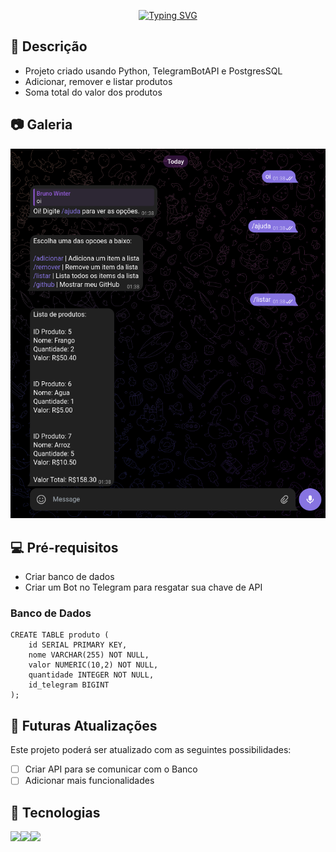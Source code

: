<p align="center">
<a href="https://git.io/typing-svg"><img src="https://readme-typing-svg.demolab.com?font=Fira+Code&weight=600&size=26&pause=1000&color=FFFFFFDD&center=true&vCenter=true&random=false&width=550&height=75&lines=Bot+do+Telegram" alt="Typing SVG" /></a>
</p>

## 📖 Descrição
* Projeto criado usando Python, TelegramBotAPI e PostgresSQL
* Adicionar, remover e listar produtos
* Soma total do valor dos produtos 

## 📷 Galeria
![img.png](img.png)

## 💻 Pré-requisitos
* Criar banco de dados
* Criar um Bot no Telegram para resgatar sua chave de API

### Banco de Dados
```
CREATE TABLE produto (
    id SERIAL PRIMARY KEY,
    nome VARCHAR(255) NOT NULL,
    valor NUMERIC(10,2) NOT NULL,
    quantidade INTEGER NOT NULL,
    id_telegram BIGINT
);
```
## 🚀 Futuras Atualizações

Este projeto poderá ser atualizado com as seguintes possibilidades:

- [ ] Criar API para se comunicar com o Banco
- [ ] Adicionar mais funcionalidades

## 🤖 Tecnologias

<img src="https://img.shields.io/badge/PostgreSQL-316192?style=for-the-badge&logo=postgresql&logoColor=white"><img src="https://img.shields.io/badge/Python-3776AB?style=for-the-badge&logo=python&logoColor=white"><img src="https://img.shields.io/badge/Telegram-2CA5E0?style=for-the-badge&logo=telegram&logoColor=white">
